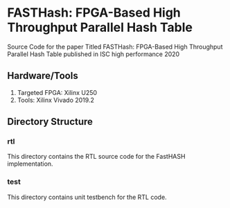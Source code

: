 # FASTHash: FPGA-Based High Throughput Parallel Hash Table
Source Code for the paper Titled FASTHash: FPGA-Based High Throughput Parallel Hash Table published in ISC high performance 2020

## Hardware/Tools
1. Targeted FPGA: Xilinx U250 <br />
2. Tools: Xilinx Vivado 2019.2  <br />

## Directory Structure
### rtl
This directory contains the RTL source code for the FastHASH implementation.

### test
This directory contains unit testbench for the RTL code.
